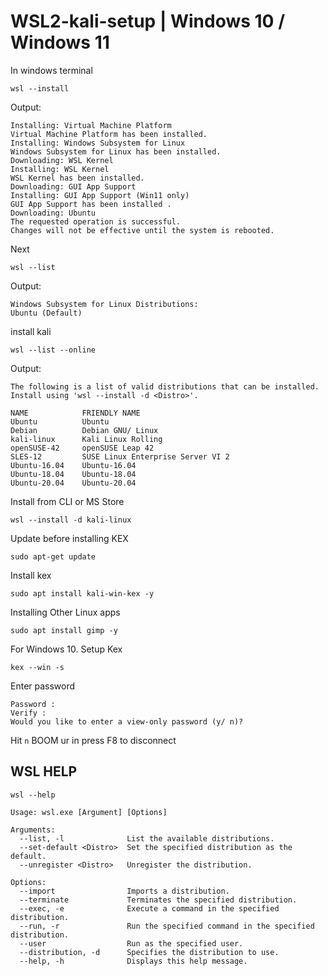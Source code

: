 # WSL2-kali-setup | Windows 10 / Windows 11

In windows terminal
```
wsl --install
```
Output:
```
Installing: Virtual Machine Platform
Virtual Machine Platform has been installed.
Installing: Windows Subsystem for Linux
Windows Subsystem for Linux has been installed.
Downloading: WSL Kernel
Installing: WSL Kernel
WSL Kernel has been installed.
Downloading: GUI App Support
Installing: GUI App Support (Win11 only)
GUI App Support has been installed .
Downloading: Ubuntu
The requested operation is successful.
Changes will not be effective until the system is rebooted.
```
Next
```
wsl --list
```
Output:
```
Windows Subsystem for Linux Distributions:
Ubuntu (Default)
```

install kali
```
wsl --list --online
```
Output:
```
The following is a list of valid distributions that can be installed.
Install using 'wsl --install -d <Distro>'.

NAME            FRIENDLY NAME
Ubuntu          Ubuntu
Debian          Debian GNU/ Linux
kali-linux      Kali Linux Rolling
openSUSE-42     openSUSE Leap 42
SLES-12         SUSE Linux Enterprise Server VI 2
Ubuntu-16.04    Ubuntu-16.04   
Ubuntu-18.04    Ubuntu-18.04
Ubuntu-20.04    Ubuntu-20.04
```

Install from CLI or MS Store
```
wsl --install -d kali-linux
```

Update before installing KEX
```
sudo apt-get update
```

Install kex
```
sudo apt install kali-win-kex -y
```
Installing Other Linux apps
```
sudo apt install gimp -y
```


For Windows 10. Setup Kex
```
kex --win -s
```
Enter password
```
Password :
Verify :
Would you like to enter a view-only password (y/ n)?
```
Hit `n`
BOOM ur in
press F8 to disconnect



## WSL HELP
```
wsl --help

Usage: wsl.exe [Argument] [Options]

Arguments:
  --list, -l              List the available distributions.
  --set-default <Distro>  Set the specified distribution as the default.
  --unregister <Distro>   Unregister the distribution.

Options:
  --import                Imports a distribution.
  --terminate             Terminates the specified distribution.
  --exec, -e              Execute a command in the specified distribution.
  --run, -r               Run the specified command in the specified distribution.
  --user                  Run as the specified user.
  --distribution, -d      Specifies the distribution to use.
  --help, -h              Displays this help message.
```
